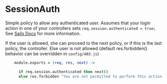 
SessionAuth
===========

Simple policy to allow any authenticated user.
Assumes that your login action in one of your controllers sets `req.session.authenticated = true;`
See [Sails Docs](http://sailsjs.org/#!documentation/policies) for more information.

If the user is allowed, she can proceed to the next policy, or if this is the last policy, the controller.
Else user is not allowed (default res.forbidden() behavior can be overridden in `config/403.js`)
```coffee
    module.exports = (req, res, next) ->

      if req.session.authenticated then next()
      else res.forbidden "You are not permitted to perform this action."
```
